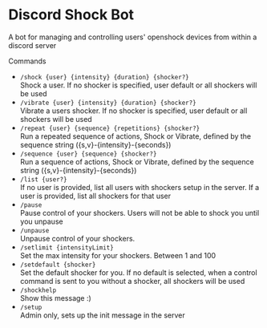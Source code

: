 # Discord Shock Bot
A bot for managing and controlling users' openshock devices from within a discord server

Commands

- `/shock {user} {intensity} {duration} {shocker?}` \
Shock a user. If no shocker is specified, user default or all shockers will be used
- `/vibrate {user} {intensity} {duration} {shocker?}` \
Vibrate a users shocker. If no shocker is specified, user default or all shockers will be used
- `/repeat {user} {sequence} {repetitions} {shocker?}` \
Run a repeated sequence of actions, Shock or Vibrate, defined by the sequence string ({s,v}-{intensity}-{seconds})
- `/sequence {user} {sequence} {shocker?}` \
Run a sequence of actions, Shock or Vibrate, defined by the sequence string ({s,v}-{intensity}-{seconds})
- `/list {user?}` \
If no user is provided, list all users with shockers setup in the server. If a user is provided, list all shockers for that user
- `/pause` \
Pause control of your shockers. Users will not be able to shock you until you unpause
- `/unpause` \
Unpause control of your shockers.
- `/setlimit {intensityLimit}` \
Set the max intensity for your shockers. Between 1 and 100
- `/setdefault {shocker}` \
Set the default shocker for you. If no default is selected, when a control command is sent to you without a shocker, all shockers will be used
- `/shockhelp` \
Show this message :)
- `/setup` \
Admin only, sets up the init message in the server